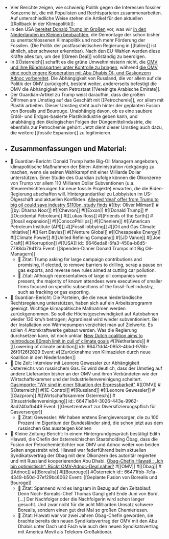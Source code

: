 - Vier Berichte zeigen, wie schwierig Politik gegen die Interessen fossiler Konzerne ist, die mit Populisten und Rechtsparteien zusammenarbeiten. Auf unterschiedliche Weise stehen die Artikel für den aktuellen [[Rollback in der Klimapolitik]]:
- In den USA [bereitet Donald Trump im Großen](((6646eda8-6fa3-450a-b6d5-7788da79412a))) vor, was wir [in den Niederlanden im Kleinen beobachten](((66471dd4-0953-4bbd-976b-26f0126f2829))), die Demontage der schon bisher zu unentschlossenen Klimapolitik und noch mehr Förderung der Fossilen. (Die Politik der postfaschistischen Regierung in [[Italien]] ist ähnlich, aber schwerer erkennbar). Nach den EU-Wahlen werden diese Kräfte alles tun, um den [[Green Deal]] vollständig zu beerdigen.
- In [[Österreich]] schafft es die grüne Umweltministerin nicht, die [OMV und ihre Bündnispartner unter Kontrolle zu bringen](((66471e84-3026-443e-9962-8ad240afb449))), während [die OMV eine noch engere Kooperation mit Abu Dhabis Öl- und Gaskonzern Adnoc vorbereitet](((66471fbb-7e1a-4349-b50d-37ef29bc6062))). Die Abhängigkeit von Russland, die vor allem auf die Politik der OMV zurückgeht, besteht weiter, andererseits befestigt die OMV die Abhängigkeit vom Petrostaat [[Vereinigte Arabische Emirate]].
- Der Guardian-Artikel zu Trump weist daraufhin, dass die großen Ölfirmen am Umstieg auf das Geschäft mit [[Petrochemie]], vor allem mit Plastik arbeiten. Dieser Umstieg steht auch hinter der geplanten Fusion von Borealis und Bourouge. Unabhängig davon, ob es eine saubere Erdöl- und Erdgas-basierte Plastikindustrie geben kann, und unabhängig den ökologischen Folgen der Düngemittelindustrie, die ebenfalls zur Petrochemie gehört: Jetzt dient dieser Umstieg auch dazu, die weitere [[fossile Expansion]] zu legitimieren.
- ## Zusammenfassungen und Material:
- 📝 Guardian-Bericht: Donald Trump hatte Big-Oil Managern angeboten, klimapolitische Maßnahmen der Biden-Administration rückgängig zu machen, wenn sie seinen Wahlkampf mit einer Milliarde Dollar unterstützen. Einer Studie des Guardian zufolge können die Ölkonzerne von Trump vor allem 110 Milliaren Dollar Subventionen (u.a. Steuererleichterungen für neue fossile Projekte) erwarten, die die Biden-Regierung abschaffen will. Hintergrundartikel zu Lobbyisten im US-Ölgeschäft und aktuellen Konflikten. [Alleged ‘deal’ offer from Trump to big oil could save industry $110bn, study finds](https://www.theguardian.com/us-news/article/2024/may/16/donald-trump-big-oil-executives-alleged-deal-explained) #[[by: Oliver Milman]] #[[by: Dharna Noor]] #[[Chevron]] #[[Exxon]] #[[Donald Trump]] #[[Occidental Petroleum]] #[[Lukas Ross]] #[[Friends of the Earth]] #[[fossil expansion]] #[[ConocoPhillips]] #[[Cheniere]] #[[American Petroleum Institute (API)]] #[[Fossil lobbying]] #[[Oil and Gas Climate Initiative]] #[[Kert Davies]] #[[Venture Global]] #[[Chesapeake Energy]] #[[Climate Power]] #[[United Refining Company]] #[[JD Vance]] #[[Joe Craft]] #[[Korruption]] #[[USA]]
  id:: 6646eda8-6fa3-450a-b6d5-7788da79412a
  Event: [[Spenden-Dinner Donald Trumps mit Big Oil-Managern]]
	- 📌 Zitat: Trump asking for large campaign contributions and promising, if elected, to remove barriers to drilling, scrap a pause on gas exports, and reverse new rules aimed at cutting car pollution.
	- 📌 Zitat: Although representatives of large oil companies were present, the majority of known attendees were executives of smaller firms focused on specific subsections of the fossil-fuel industry, such as fracking or gas exporting.
- 📝 Guardian-Bericht: Die Parteien, die die neue niederländische Rechtsregierung unterstützen, haben sich auf ein Arbeitsprogramm geeinigt. Wichtige klimapolitische Maßnahmen werden zurückgenommen. So soll die Höchstgeschwindigkeit auf Autobahnen wieder 130 km/h betragen; Agrardiesel wird wieder subventioniert. Bei der Installation von Wärmepumpen verzichtet man auf Zielwerte. Es sollen 4 Atomkraftwerke gebaut werden. Was die Regierung durchsetzen kann, ist noch unklar. [New Dutch coalition aims to reintroduce 80mph limit in cull of climate goals](https://www.theguardian.com/world/article/2024/may/16/new-dutch-coalition-aims-to-reintroduce-80mph-limit-in-cull-of-climate-goals) #[[Netherlands]]  #[[Lowering of climate ambition]]
  id:: 66471dd4-0953-4bbd-976b-26f0126f2829
  Event: #[[Zurücknahme von Klimazielen durch neue Koalition in den Niederlanden]]
- 📝 Die Zeit: Interview mit Leonore Gewessler zur Abhängigkeit Österreichs von russischem Gas. Es wird deutlich, dass der Umstieg auf andere Lieferanten bisher an der OMV und ihren Verbündeten wie der Wirtschaftskammer und der Industriellenvereinigung scheitert. [Gasimporte: "Wir sind in einer Situation der Erpressbarkeit"](https://www.zeit.de/2024/22/gasimporte-russland-oesterreich-leonore-gewessler-gazprom/komplettansicht) #[[OMV]] #[[Österreich]] #[[E-Control]]  #[[Russland]] #[[Leonore Gewessler]] #[[Gazprom]] #[[Wirtschaftskammer Österreich]] #[[Insustriellenvereinigung]]
  id:: 66471e84-3026-443e-9962-8ad240afb449
  Event: [[Gesetzentwurf zur Diversifizierungspflich für Gasversorger]]
	- 📌 Zitat: Gewessler: Wir haben erstens Energieversorger, die zu 100 Prozent im Eigentum der Bundesländer sind, die schon jetzt aus dem russischen Gas aussteigen können
- 📝 Kleine Zeitung-Bericht: In einem Hintergrundgespräch bestätigt Edith Hlawati, die Chefin der österreichischen Staatsholding Öbag, dass die Fusion der Petrochemietöchter von OMV und Adnoc weiter von beiden Seiten angestrebt wird. Hlawati war federführend beim aktuellen Syndikatsvertrag der Öbag mit dem Ölkonzern des autoritär regierten und mit Russland kooperierenden Abu Dhabi.  [Öbag-Chefin Hlawati : „Ich bin optimistisch“: Rückt OMV-Adnoc-Deal näher?](https://www.kleinezeitung.at/wirtschaft/18467296/ich-bin-optimistisch-rueckt-omv-adnoc-deal-naeher) #[[OMV]] #[[Öbag]] #[[Adnoc]] #[[Borealis]] #[[Bourouge]] #Österreich
  id:: 66471fbb-7e1a-4349-b50d-37ef29bc6062
  Event: [[Geplante Fusion von Borealis und Bouroge]]
	- 📌 Zitat: Spannend wird es langsam in Bezug auf den Zeitablauf. Denn Noch-Borealis-Chef Thomas Gangl geht Ende Juni von Bord. [...] Der Nachfolger oder die Nachfolgerin wird schon länger gesucht. Und zwar nicht für die acht Milliarden Umsatz schwere Borealis, sondern einen gut drei Mal so großen Chemieriesen.
	- 📌 Zitat: Hlawati war vor zwei Jahren Öbag-Chefin geworden, sie brachte bereits den neuen Syndikatsvertrag der OMV mit den Abu Dhabis unter Dach und Fach wie auch den neuen Syndikatsvertrag mit America Movil als Telekom-Großaktionär.